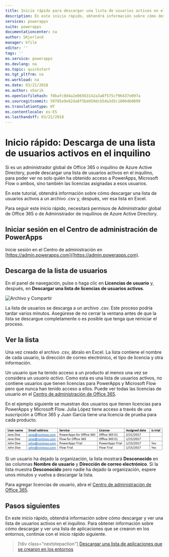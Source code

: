 ```yaml
---
title: Inicio rápido para descargar una lista de usuarios activos en el inquilino | Microsoft Docs
description: En este inicio rápido, obtendrá información sobre cómo descargar una lista de usuarios activos en el inquilino.
services: powerapps
suite: powerapps
documentationcenter: na
author: SKjerland
manager: kfile
editor: ''
tags: ''
ms.service: powerapps
ms.devlang: na
ms.topic: quickstart
ms.tgt_pltfrm: na
ms.workload: na
ms.date: 03/21/2018
ms.author: sharik
ms.openlocfilehash: f8bafc0d4a2e06563142a3a8f575cf96437e097a
ms.sourcegitcommit: 59785e9e82da8f5bd459dcb5da3d5c18064b0899
ms.translationtype: HT
ms.contentlocale: es-ES
ms.lasthandoff: 03/22/2018
---
```

# <a name="quickstart-download-a-list-of-active-users-in-your-tenant"></a>Inicio rápido: Descarga de una lista de usuarios activos en el inquilino
Si es un administrador global de Office 365 o inquilino de Azure Active Directory, puede descargar una lista de usuarios activos en el inquilino, para poder ver no solo quién ha obtenido acceso a PowerApps, Microsoft Flow o ambos, sino también las licencias asignadas a esos usuarios.

En este tutorial, obtendrá información sobre cómo descargar una lista de usuarios activos a un archivo .csv y, después, ver esa lista en Excel.

Para seguir este inicio rápido, necesitará permisos de Administrador global de Office 365 o de Administrador de inquilinos de Azure Active Directory.

## <a name="sign-in-to-the-powerapps-admin-center"></a>Iniciar sesión en el Centro de administración de PowerApps
Inicie sesión en el Centro de administración en [https://admin.powerapps.com]([https://admin.powerapps.com).

## <a name="download-the-list-of-users"></a>Descarga de la lista de usuarios
En el panel de navegación, pulse o haga clic en **Licencias de usuario** y, después, en **Descargar una lista de licencias de usuarios activos**.

![Archivo y Compartir](./media/admin-view-user-licenses/download-list.png)

La lista de usuarios se descarga a un archivo .csv. Este proceso podría tardar varios minutos. Asegúrese de no cerrar la ventana antes de que la lista se descargue completamente o es posible que tenga que reiniciar el proceso.

## <a name="view-the-list"></a>Ver la lista
Una vez creado el archivo .csv, ábralo en Excel. La lista contiene el nombre de cada usuario, la dirección de correo electrónico, el tipo de licencia y otra información.

Un usuario que ha tenido acceso a un producto al menos una vez se considera un *usuario activo*. Como esta es una lista de usuarios activos, no contiene usuarios que tienen licencias para PowerApps y Microsoft Flow pero que nunca han tenido acceso a ellos. Puede ver todas las licencias de usuario en el [Centro de administración de Office 365](https://support.office.com/article/Assign-or-remove-licenses-for-Office-365-for-business-997596b5-4173-4627-b915-36abac6786dc).

En el ejemplo siguiente se muestran dos usuarios que tienen licencias para PowerApps y Microsoft Flow. Julia López tiene acceso a través de una suscripción a Office 365 y Juan García tiene una licencia de prueba para cada producto.

![Archivo y Compartir](./media/admin-view-user-licenses/table2.png)

Si un usuario ha dejado la organización, la lista mostrará **Desconocido** en las columnas **Nombre de usuario** y **Dirección de correo electrónico**. Si la lista muestra **Desconocido** pero nadie ha dejado la organización, espere unos minutos y vuelva a descargar la lista.

Para agregar licencias de usuario, abra el [Centro de administración de Office 365](https://support.office.com/article/Assign-or-remove-licenses-for-Office-365-for-business-997596b5-4173-4627-b915-36abac6786dc).

## <a name="next-steps"></a>Pasos siguientes
En este inicio rápido, obtendrá información sobre cómo descargar y ver una lista de usuarios activos en el inquilino. Para obtener información sobre cómo descargar y ver una lista de aplicaciones que se crearon en los entornos, continúe con el inicio rápido siguiente.

> [!div class="nextstepaction"]
> [Descargar una lista de aplicaciones que se crearon en los entornos](admin-view-apps.md)
